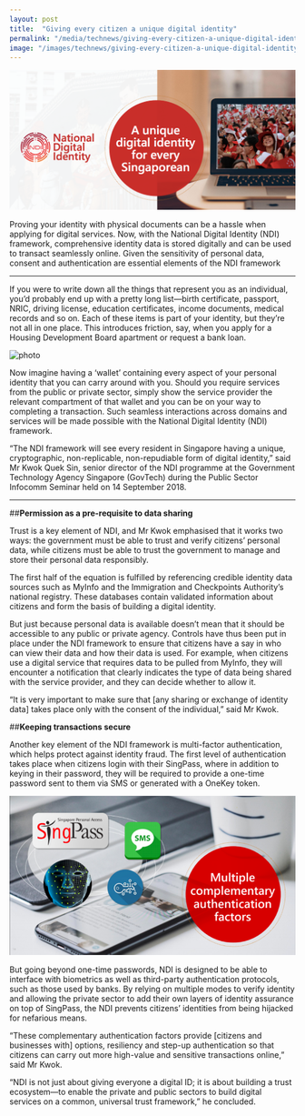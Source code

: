```yaml
---
layout: post
title:  "Giving every citizen a unique digital identity"
permalink: "/media/technews/giving-every-citizen-a-unique-digital-identity"
image: "/images/technews/giving-every-citizen-a-unique-digital-identity-part-1.png"
---
```


![giving every citizen a unique digital identity](/images/technews/giving-every-citizen-a-unique-digital-identity-part-1.png)

Proving your identity with physical documents can be a hassle when applying for digital services. Now, with the National Digital Identity (NDI) framework, comprehensive identity data is stored digitally and can be used to transact seamlessly online. Given the sensitivity of personal data, consent and authentication are essential elements of the NDI framework

---


If you were to write down all the things that represent you as an individual, you’d probably end up with a pretty long list—birth certificate, passport, NRIC, driving license, education certificates, income documents, medical records and so on. Each of these items is part of your identity, but they’re not all in one place. This introduces friction, say, when you apply for a Housing Development Board apartment or request a bank loan.

![photo]({{site.baseurl}}/images/technews/giving-every-citizen-a-unique-digital-identity-part-2.jpg)

Now imagine having a ‘wallet’ containing every aspect of your personal identity that you can carry around with you. Should you require services from the public or private sector, simply show the service provider the relevant compartment of that wallet and you can be on your way to completing a transaction. Such seamless interactions across domains and services will be made possible with the National Digital Identity (NDI) framework.

“The NDI framework will see every resident in Singapore having a unique, cryptographic, non-replicable, non-repudiable form of digital identity,” said Mr Kwok Quek Sin, senior director of the NDI programme at the Government Technology Agency Singapore (GovTech) during the Public Sector Infocomm Seminar held on 14 September 2018.

---

##**Permission as a pre-requisite to data sharing**

Trust is a key element of NDI, and Mr Kwok emphasised that it works two ways: the government must be able to trust and verify citizens’ personal data, while citizens must be able to trust the government to manage and store their personal data responsibly.

The first half of the equation is fulfilled by referencing credible identity data sources such as MyInfo and the Immigration and Checkpoints Authority’s national registry. These databases contain validated information about citizens and form the basis of building a digital identity.

But just because personal data is available doesn’t mean that it should be accessible to any public or private agency. Controls have thus been put in place under the NDI framework to ensure that citizens have a say in who can view their data and how their data is used. For example, when citizens use a digital service that requires data to be pulled from MyInfo, they will encounter a notification that clearly indicates the type of data being shared with the service provider, and they can decide whether to allow it.

“It is very important to make sure that [any sharing or exchange of identity data] takes place only with the consent of the individual,” said Mr Kwok.

##**Keeping transactions secure**

Another key element of the NDI framework is multi-factor authentication, which helps protect against identity fraud. The first level of authentication takes place when citizens login with their SingPass, where in addition to keying in their password, they will be required to provide a one-time password sent to them via SMS or generated with a OneKey token.

![2 factor authentication](/images/technews/giving-every-citizen-a-unique-digital-identity-part-3.png)

But going beyond one-time passwords, NDI is designed to be able to interface with biometrics as well as third-party authentication protocols, such as those used by banks. By relying on multiple modes to verify identity and allowing the private sector to add their own layers of identity assurance on top of SingPass, the NDI prevents citizens’ identities from being hijacked for nefarious means. 

“These complementary authentication factors provide [citizens and businesses with] options, resiliency and step-up authentication so that citizens can carry out more high-value and sensitive transactions online,” said Mr Kwok.

“NDI is not just about giving everyone a digital ID; it is about building a trust ecosystem—to enable the private and public sectors to build digital services on a common, universal trust framework,” he concluded.
